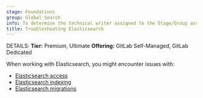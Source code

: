 ```yaml
---
stage: Foundations
group: Global Search
info: To determine the technical writer assigned to the Stage/Group associated with this page, see https://handbook.gitlab.com/handbook/product/ux/technical-writing/#assignments
title: Troubleshooting Elasticsearch
---
```


DETAILS:
**Tier:** Premium, Ultimate
**Offering:** GitLab Self-Managed, GitLab Dedicated

When working with Elasticsearch, you might encounter issues with:

- [Elasticsearch access](access.md)
- [Elasticsearch indexing](indexing.md)
- [Elasticsearch migrations](migrations.md)
